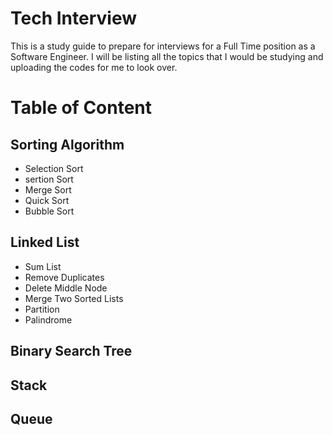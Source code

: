 # Tech Interview

This is a study guide to prepare for interviews for a Full Time position as a Software Engineer. I will be listing all the topics
that I would be studying and uploading the codes for me to look over.


# Table of Content
## Sorting Algorithm
- Selection Sort <br/>
- sertion Sort <br/>
- Merge Sort <br/>
- Quick Sort <br/>
- Bubble Sort <br/>
## Linked List
- Sum List
- Remove Duplicates
- Delete Middle Node
- Merge Two Sorted Lists
- Partition
- Palindrome
## Binary Search Tree
## Stack
## Queue
